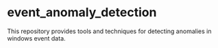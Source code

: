 # event_anomaly_detection
This repository provides tools and techniques for detecting anomalies in windows event data. 

